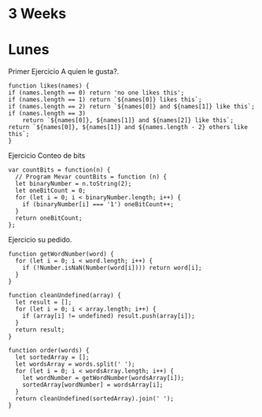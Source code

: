 # 3 Weeks
# Lunes

Primer Ejercicio    A quien le gusta?.

    function likes(names) {
    if (names.length == 0) return 'no one likes this';
    if (names.length == 1) return `${names[0]} likes this`;
    if (names.length == 2) return `${names[0]} and ${names[1]} like this`;
    if (names.length == 3)
        return `${names[0]}, ${names[1]} and ${names[2]} like this`;
    return `${names[0]}, ${names[1]} and ${names.length - 2} others like this`;
    }

Ejercicio Conteo de bits

    var countBits = function(n) {
      // Program Mevar countBits = function (n) {
      let binaryNumber = n.toString(2);
      let oneBitCount = 0;
      for (let i = 0; i < binaryNumber.length; i++) {
        if (binaryNumber[i] === '1') oneBitCount++;
      }
      return oneBitCount;
    };

Ejercicio su pedido.

    function getWordNumber(word) {
      for (let i = 0; i < word.length; i++) {
        if (!Number.isNaN(Number(word[i]))) return word[i];
      }
    }

    function cleanUndefined(array) {
      let result = [];
      for (let i = 0; i < array.length; i++) {
        if (array[i] != undefined) result.push(array[i]);
      }
      return result;
    }

    function order(words) {
      let sortedArray = [];
      let wordsArray = words.split(' ');
      for (let i = 0; i < wordsArray.length; i++) {
        let wordNumber = getWordNumber(wordsArray[i]);
        sortedArray[wordNumber] = wordsArray[i];
      }
      return cleanUndefined(sortedArray).join(' ');
    }
    
